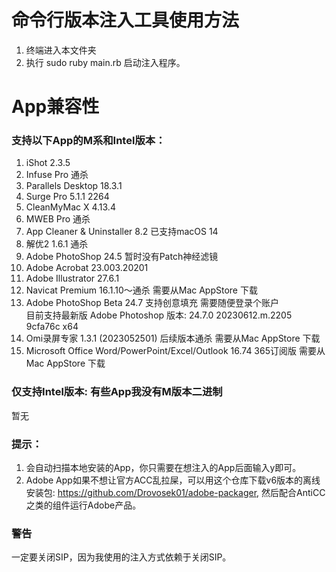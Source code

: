 # 命令行版本注入工具使用方法
1. 终端进入本文件夹
2. 执行 sudo ruby main.rb 启动注入程序。

# App兼容性
### 支持以下App的M系和Intel版本：
1. iShot 2.3.5
2. Infuse Pro 通杀
3. Parallels Desktop 18.3.1
4. Surge Pro 5.1.1 2264
5. CleanMyMac X 4.13.4 
6. MWEB Pro 通杀
7. App Cleaner & Uninstaller 8.2 已支持macOS 14
8. 解优2 1.6.1 通杀
9. Adobe PhotoShop 24.5 暂时没有Patch神经滤镜
10. Adobe Acrobat 23.003.20201 
11. Adobe Illustrator 27.6.1
12. Navicat Premium 16.1.10～通杀 需要从Mac AppStore 下载
13. Adobe PhotoShop Beta 24.7 支持创意填充 需要随便登录个账户<br/>
    目前支持最新版 Adobe Photoshop 版本: 24.7.0 20230612.m.2205 9cfa76c  x64
14. Omi录屏专家 1.3.1 (2023052501) 后续版本通杀 需要从Mac AppStore 下载
15. Microsoft Office Word/PowerPoint/Excel/Outlook 16.74 365订阅版 需要从Mac AppStore 下载

### 仅支持Intel版本: 有些App我没有M版本二进制
暂无

### 提示：
1. 会自动扫描本地安装的App，你只需要在想注入的App后面输入y即可。
2. Adobe App如果不想让官方ACC乱拉屎，可以用这个仓库下载v6版本的离线安装包: https://github.com/Drovosek01/adobe-packager, 然后配合AntiCC之类的组件运行Adobe产品。

### 警告
一定要关闭SIP，因为我使用的注入方式依赖于关闭SIP。
